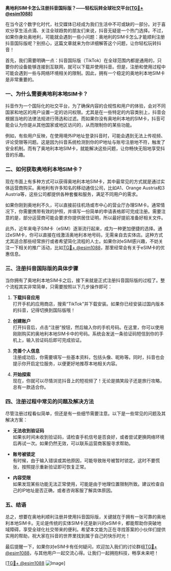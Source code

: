 **奥地利SIM卡怎么注册抖音国际版？——轻松玩转全球社交平台[[TG💪+ @esim1088](https://t.me/s/esim1088)]**

在当今这个数字化时代，社交媒体已经成为我们生活中不可或缺的一部分。对于喜欢分享生活点滴、关注全球趋势的朋友们来说，抖音无疑是一个热门选择。不过，如果你身处奥地利，可能就会遇到一些小问题：奥地利的SIM卡怎么才能顺利注册抖音国际版呢？别担心，这篇文章就来为你详细解答这个问题，让你轻松玩转抖音！

首先，我们需要明确一点：抖音国际版（TikTok）在全球范围内都是通用的，只要你的设备能够连接到互联网，就可以下载并使用抖音。但是，注册和使用过程中可能会遇到一些与网络环境相关的限制。因此，拥有一个稳定的奥地利本地SIM卡是非常重要的。

### 一、为什么需要奥地利本地SIM卡？

抖音作为一个国际化的社交平台，为了确保内容的合规性和用户的体验，会对不同国家和地区的用户设置一定的访问权限。尤其是在一些特定的内容类别上，抖音会根据当地的法律法规进行筛选和过滤。而如果你没有奥地利本地的SIM卡，抖音可能会认为你是从其他国家或地区访问的，从而限制你的某些功能。

例如，有些用户反映，在使用境外IP地址登录抖音时，可能会遇到无法上传视频、评论受限等问题。这是因为抖音系统检测到你的IP地址与账号注册地不符，触发了安全机制。而有了奥地利本地SIM卡，就能解决这些问题，让你畅快无阻地享受抖音的乐趣。

### 二、如何获取奥地利本地SIM卡？

现在市面上有多种方式可以获得奥地利本地SIM卡，其中最常见的方式就是通过实体运营商购买。奥地利有许多知名的移动通信公司，比如A1、Orange Austria和3 Austria等，这些公司都提供各种套餐和服务，满足不同用户的需求。

如果你刚到奥地利不久，可以直接前往机场或市中心的营业厅办理SIM卡。通常情况下，你需要携带有效的护照，并填写一份简单的申请表格即可完成注册。需要注意的是，部分运营商可能会要求你提供居住证明，所以最好提前准备好相关文件。

此外，近年来电子SIM卡（eSIM）逐渐流行起来，成为一种更加便捷的选择。通过eSIM卡，你可以直接在线激活奥地利本地号码，无需亲自去实体店。这种方式尤其适合那些经常旅行或者希望简化流程的人士。如果你对eSIM感兴趣，不妨关注一下相关的推广活动，比如[TG💪+ @esim1088](https://t.me/s/esim1088)，那里经常会有关于eSIM卡的优惠信息。

### 三、注册抖音国际版的具体步骤

当你拥有了奥地利本地SIM卡之后，接下来就是正式注册抖音国际版的过程了。整个流程其实非常简单，只需要按照以下几步操作即可：

1. **下载抖音应用**  
   打开手机的应用商店，搜索“TikTok”并下载安装。如果你已经安装过国内版本的抖音，记得切换到国际版哦！

2. **创建账户**  
   打开抖音后，点击“注册”按钮，然后输入你的手机号码。在这里，你可以使用刚刚购买的奥地利本地SIM卡中的号码。系统会发送一条验证码短信到你的手机上，输入验证码后即可完成验证。

3. **完善个人信息**  
   注册成功后，你需要填写一些基本资料，包括头像、昵称等。同时，抖音也会提示你开启定位服务，以便更好地推荐本地相关内容。

4. **开始探索**  
   现在，你就可以尽情浏览抖音上的短视频了！无论是搞笑段子还是旅行攻略，总有一款适合你。

### 四、注册过程中常见的问题及解决方法

尽管注册过程看似简单，但还是有一些细节需要注意。以下是一些常见的问题及其解决方案：

- **无法收到验证码**  
  如果长时间未收到验证码，请检查手机信号是否良好，或者尝试更换网络环境后再试一次。如果仍然无效，可以联系运营商客服寻求帮助。

- **账号被锁定**  
  有时候，由于输入错误或其他原因，可能导致账号被暂时锁定。这时不要慌张，按照提示重新验证即可恢复正常。

- **内容受限**  
  如果发现某些功能无法正常使用，可能是由于地理位置限制所致。建议检查自己的IP地址是否正确，或者咨询客服了解具体原因。

### 五、结语

总之，想要在奥地利顺利注册并使用抖音国际版，关键就在于拥有一张可靠的奥地利本地SIM卡。无论是传统的实体SIM卡还是新兴的eSIM卡，都能帮助你突破地域障碍，享受全球化社交带来的便利。希望本文能为正在寻找答案的小伙伴们提供实用的帮助，祝大家在抖音的世界里找到属于自己的快乐时光！

最后提醒一下，如果你对eSIM卡有任何疑问，欢迎加入我们的讨论群组[TG💪+ @esim1088](https://t.me/s/esim1088)，与其他用户一起交流心得。让我们一起拥抱科技，畅享未来吧！

[[TG💪+ @esim1088](https://t.me/s/esim1088) ![Image](https://i.postimg.cc/4NQfJmqS/Snipaste-2025-05-13-00-14-12.png)]